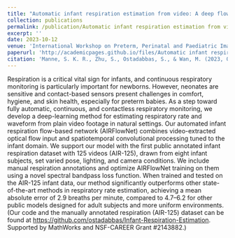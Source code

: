 ```yaml
---
title: "Automatic infant respiration estimation from video: A deep flow-based algorithm and a novel public benchmark"
collection: publications
permalink: /publication/Automatic infant respiration estimation from video A deep flow-based algorithm and a novel public benchmark
excerpt: ''
date: 2023-10-12
venue: 'International Workshop on Preterm, Perinatal and Paediatric Image Analysis'
paperurl: 'http://academicpages.github.io/files/Automatic infant respiration estimation from video A deep flow-based algorithm and a novel public benchmark.pdf'
citation: 'Manne, S. K. R., Zhu, S., Ostadabbas, S., & Wan, M. (2023, October). Automatic infant respiration estimation from video: A deep flow-based algorithm and a novel public benchmark. In International Workshop on Preterm, Perinatal and Paediatric Image Analysis (pp. 111-120). Cham: Springer Nature Switzerland.'
---
```


Respiration is a critical vital sign for infants, and continuous respiratory monitoring is particularly important for newborns. However, neonates are sensitive and contact-based sensors present challenges in comfort, hygiene, and skin health, especially for preterm babies. As a step toward fully automatic, continuous, and contactless respiratory monitoring, we develop a deep-learning method for estimating respiratory rate and waveform from plain video footage in natural settings. Our automated infant respiration flow-based network (AIRFlowNet) combines video-extracted optical flow input and spatiotemporal convolutional processing tuned to the infant domain. We support our model with the first public annotated infant respiration dataset with 125 videos (AIR-125), drawn from eight infant subjects, set varied pose, lighting, and camera conditions. We include manual respiration annotations and optimize AIRFlowNet training on them using a novel spectral bandpass loss function. When trained and tested on the AIR-125 infant data, our method significantly outperforms other state-of-the-art methods in respiratory rate estimation, achieving a mean absolute error of 2.9 breaths per minute, compared to 4.7–6.2 for other public models designed for adult subjects and more uniform environments. (Our code and the manually annotated respiration (AIR-125) dataset can be found at https://github.com/ostadabbas/Infant-Respiration-Estimation. Supported by MathWorks and NSF-CAREER Grant #2143882.)